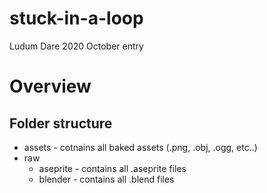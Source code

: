 # stuck-in-a-loop
Ludum Dare 2020 October entry

# Overview

## Folder structure

* assets - cotnains all baked assets (.png, .obj, .ogg, etc..)
* raw
  * aseprite - contains all .aseprite files
  * blender - contains all .blend files
